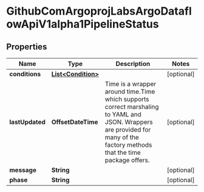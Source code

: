 

# GithubComArgoprojLabsArgoDataflowApiV1alpha1PipelineStatus


## Properties

Name | Type | Description | Notes
------------ | ------------- | ------------- | -------------
**conditions** | [**List&lt;Condition&gt;**](Condition.md) |  |  [optional]
**lastUpdated** | **OffsetDateTime** | Time is a wrapper around time.Time which supports correct marshaling to YAML and JSON.  Wrappers are provided for many of the factory methods that the time package offers. |  [optional]
**message** | **String** |  |  [optional]
**phase** | **String** |  |  [optional]



